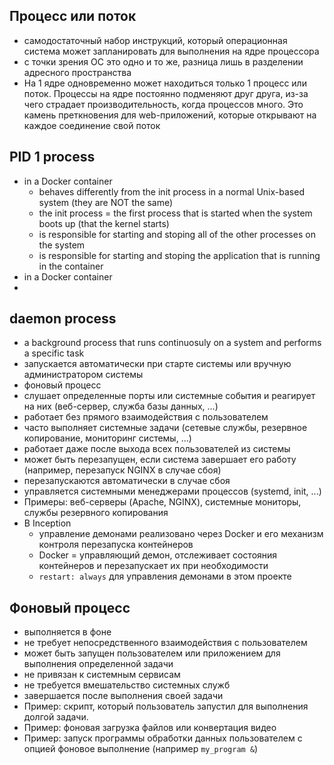 ## Процесс или поток
* самодостаточный набор инструкций, который операционная система может запланировать для выполнения на ядре процессора
* с точки зрения ОС это одно и то же, разница лишь в разделении адресного пространства
* На 1 ядре одновременно может находиться только 1 процесс или поток. Процессы на ядре постоянно подменяют друг друга, из-за чего страдает производительность, когда процессов много. Это камень преткновения для web-приложений, которые открывают на каждое соединение свой поток

## PID 1 process
* in a Docker container
  + behaves differently from the init process in a normal Unix-based system (they are NOT the same)
  + the init process = the first process that is started when the system boots up (that the kernel starts)
  + is responsible for starting and stoping all of the other processes on the system
  + is responsible for starting and stoping the application that is running in the container
* in a Docker container
* 
## daemon process
* a background process that runs continuosuly on a system and performs a specific task
* запускается автоматически при старте системы или вручную администратором системы
* фоновый процесс
* слушает определенные порты или системные события и реагирует на них (веб-сервер, служба базы данных, ...)
* работает без прямого взаимодействия с пользователем
* часто выполняет системные задачи (сетевые службы, резервное копирование, мониторинг системы, ...)
* работает даже после выхода всех пользователей из системы
* может быть перезапущен, если система завершает его работу (например, перезапуск NGINX в случае сбоя)
* перезапускаются автоматически в случае сбоя
* управляется системными менеджерами процессов (systemd, init, ...)
* Примеры: веб-серверы (Apache, NGINX), системные мониторы, службы резервного копирования
* В Inception
  + управление демонами реализовано через Docker и его механизм контроля перезапуска контейнеров
  + Docker = управляющий демон, отслеживает состояния контейнеров и перезапускает их при необходимости
  + `restart: always` для управления демонами в этом проекте

## Фоновый процесс
* выполняется в фоне
* не требует непосредственного взаимодействия с пользователем
* может быть запущен пользователем или приложением для выполнения определенной задачи
* не привязан к системным сервисам
* не требуется вмешательство системных служб
* завершается после выполнения своей задачи
* Пример: скрипт, который пользователь запустил для выполнения долгой задачи.
* Пример: фоновая загрузка файлов или конвертация видео
* Пример: запуск программы обработки данных пользователем с опцией фоновое выполнение (например `my_program &`)
